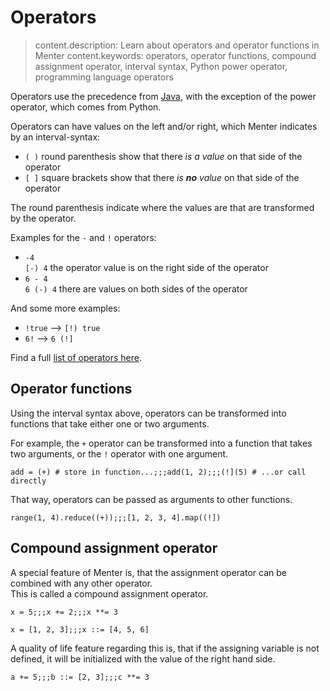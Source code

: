 # Operators

> content.description: Learn about operators and operator functions in Menter
> content.keywords: operators, operator functions, compound assignment operator, interval syntax, Python power operator, programming language operators

Operators use the precedence from [Java](https://introcs.cs.princeton.edu/java/11precedence/), with the exception of the
power operator, which comes from Python.

Operators can have values on the left and/or right, which Menter indicates by an interval-syntax:

- `( )` round parenthesis show that there _is a value_ on that side of the operator
- `[ ]` square brackets show that there _is **no** value_ on that side of the operator

The round parenthesis indicate where the values are that are transformed by the operator.

Examples for the `-` and `!` operators:

- `-4`  
  `[-) 4` the operator value is on the right side of the operator
- `6 - 4`  
  `6 (-) 4` there are values on both sides of the operator

And some more examples:

- `!true` --> `[!) true`
- `6!` --> `6 (!]`

Find a full [list of operators here](Core_Language_operators_list.html).

## Operator functions

Using the interval syntax above, operators can be transformed into functions that take either one or two arguments.

For example, the `+` operator can be transformed into a function that takes two arguments, or the `!` operator with one
argument.

```result=<<lambda>>;;;3;;;120
add = (+) # store in function...;;;add(1, 2);;;(!](5) # ...or call directly
```

That way, operators can be passed as arguments to other functions.

```result=10;;;[1, 2, 6, 24]
range(1, 4).reduce((+));;;[1, 2, 3, 4].map((!])
```

## Compound assignment operator

A special feature of Menter is, that the assignment operator can be combined with any other operator.  
This is called a compound assignment operator.

```result=5;;;7;;;343
x = 5;;;x += 2;;;x **= 3
```

```result=[1, 2, 3];;;[1, 2, 3, 4, 5, 6]
x = [1, 2, 3];;;x ::= [4, 5, 6]
```

A quality of life feature regarding this is, that if the assigning variable is not defined, it will be initialized with
the value of the right hand side.

```result=5;;;[2, 3];;;3
a += 5;;;b ::= [2, 3];;;c **= 3
```
